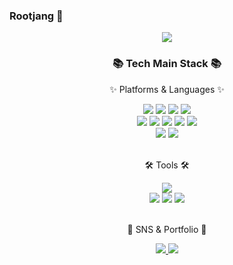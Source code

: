 ### Rootjang 👋

<div align=center>
	<img src="https://capsule-render.vercel.app/api?type=waving&color=auto&height=200&section=header&text=Rootjang&fontSize=90" />	
</div>
<div align=center>
	<h3>📚 Tech Main Stack 📚</h3>
	<p>✨ Platforms & Languages ✨</p>
</div>
<div align="center">
	<img src="https://img.shields.io/badge/HTML5-E34F26?style=flat&logo=HTML5&logoColor=white" />
	<img src="https://img.shields.io/badge/CSS3-1572B6?style=flat&logo=CSS3&logoColor=white" />
	<img src="https://img.shields.io/badge/JavaScript-F7DF1E?style=flat&logo=JavaScript&logoColor=white" />
  <img src="https://img.shields.io/badge/TypeScript-3178C6?style=flat&logo=TypeScript&logoColor=white" />
	<br>
	<img src="https://img.shields.io/badge/React-61DAFB?style=flat&logo=React&logoColor=white" />
	<img src="https://img.shields.io/badge/Redux-764ABC?style=flat&logo=Redux&logoColor=white" />
  <img src="https://img.shields.io/badge/Next.js-000000?style=flat&logo=Next.js&logoColor=white" />
  <img src="https://img.shields.io/badge/StyledComponents-DB7093?style=flat&logo=styled-components&logoColor=white" />
	 <img src="https://img.shields.io/badge/tailwindcss-#06B6D4?style=flat&logo=TailwindCss&logoColor=white" />
	<br>
	<img src="https://img.shields.io/badge/ReactQuery-FF4154?style=flat&logo=ReactQuery&logoColor=white" />
	<img src="https://img.shields.io/badge/ReactHookForm-EC5990?style=flat&logo=ReactHookForm&logoColor=white" />
</div>
<br>
<div align=center>
	<p>🛠 Tools 🛠</p>
</div>
<div align=center>
	<img src="https://img.shields.io/badge/Visual%20Studio%20Code-007ACC?style=flat&logo=VisualStudioCode&logoColor=white" />
	<br>
	<img src="https://img.shields.io/badge/NGINX-009639?style=flat&logo=NGINX&logoColor=white" />
	<img src="https://img.shields.io/badge/Docker-2496ED?style=flat&logo=Docker&logoColor=white" />
	<img src="https://img.shields.io/badge/GitHub-181717?style=flat&logo=GitHub&logoColor=white" />
</div>
<br>
<div align=center>
	<p>🎨 SNS & Portfolio 🎨</p>
</div>
<div align=center>
	<a href="https://developing-property-f58.notion.site/36f684072d3640a0b8cfe64334d684c2">
		<img src="https://img.shields.io/badge/Notion-000000?style=flat&logo=Notion&logoColor=white" />
	</a>
	<a href="mailto:janggeunho7@gmail.com">
		<img src="https://img.shields.io/badge/Mail-30B980?style=flat&logo=Gmail&logoColor=white" />
	</a>
	<br>
</div>
<!-- <div align=center>
[![Rootjang's GitHub stats](https://github-readme-stats.vercel.app/api?username=Rootjang92)](https://github.com/Rootjang92/github-readme-stats)
</div> -->
